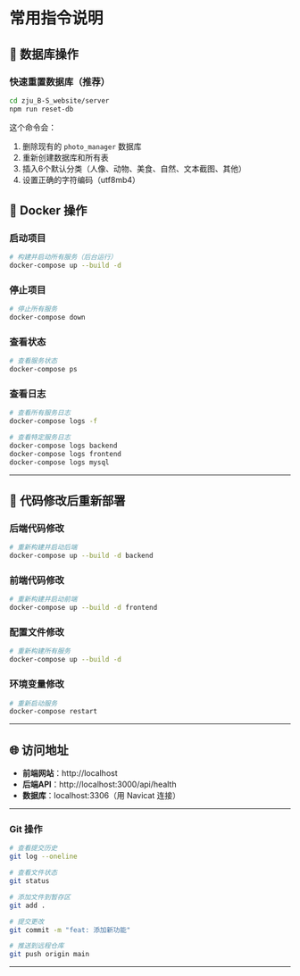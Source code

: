 # 常用指令说明

## 🚀 数据库操作

### 快速重置数据库（推荐）

```bash
cd zju_B-S_website/server
npm run reset-db
```

这个命令会：

1. 删除现有的 `photo_manager` 数据库
2. 重新创建数据库和所有表
3. 插入6个默认分类（人像、动物、美食、自然、文本截图、其他）
4. 设置正确的字符编码（utf8mb4）

## 🐳 Docker 操作

### 启动项目

```bash
# 构建并启动所有服务（后台运行）
docker-compose up --build -d
```

### 停止项目

```bash
# 停止所有服务
docker-compose down
```

### 查看状态

```bash
# 查看服务状态
docker-compose ps
```

### 查看日志

```bash
# 查看所有服务日志
docker-compose logs -f

# 查看特定服务日志
docker-compose logs backend
docker-compose logs frontend
docker-compose logs mysql
```

---

## 🔄 代码修改后重新部署

### 后端代码修改

```bash
# 重新构建并启动后端
docker-compose up --build -d backend
```

### 前端代码修改

```bash
# 重新构建并启动前端
docker-compose up --build -d frontend
```

### 配置文件修改

```bash
# 重新构建所有服务
docker-compose up --build -d
```

### 环境变量修改

```bash
# 重新启动服务
docker-compose restart
```

---

## 🌐 访问地址

- **前端网站**：http://localhost
- **后端API**：http://localhost:3000/api/health
- **数据库**：localhost:3306（用 Navicat 连接）

---

### Git 操作

```bash
# 查看提交历史
git log --oneline

# 查看文件状态
git status

# 添加文件到暂存区
git add .

# 提交更改
git commit -m "feat: 添加新功能"

# 推送到远程仓库
git push origin main
```

---
